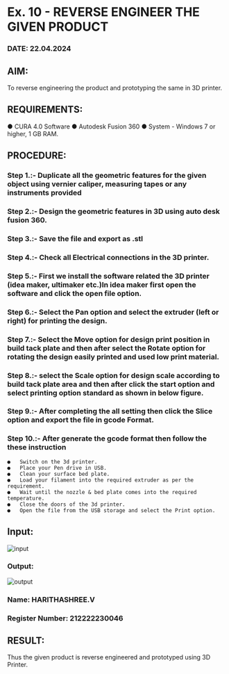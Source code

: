 # Ex. 10 - REVERSE ENGINEER THE GIVEN PRODUCT

### DATE: 22.04.2024

## AIM: 
To reverse engineering the product and prototyping the same in 3D printer.

## REQUIREMENTS:
 ●	CURA 4.0 Software
 ●	 Autodesk Fusion 360
 ●	 System - Windows 7 or higher, 1 GB RAM.

## PROCEDURE:
 ### Step 1.:- Duplicate all the geometric features for the given object using vernier caliper, measuring tapes or any instruments provided
 ### Step 2.:- Design the geometric features in 3D using auto desk fusion 360.
 ### Step 3.:- Save the file and export as .stl
 ### Step 4.:- Check all Electrical connections in the 3D printer.
 ### Step 5.:- First we install the software related the 3D printer (idea maker, ultimaker etc.)In idea maker first open the software and click the open file option.
 ### Step 6.:- Select the Pan option and select the extruder (left or right) for printing the design.
 ### Step 7.:- Select the Move option for design print position in build tack plate and then after select the Rotate option for rotating the design easily printed and used low print material.
 ### Step 8.:- select the Scale option for design scale according to build tack plate area and then after click the start option and select printing option standard as shown in below figure.
 ### Step 9.:- After completing the all setting then click the Slice option and export the file in gcode Format.
 ### Step 10.:- After generate the gcode format then follow the these instruction 
    ●	Switch on the 3d printer.
    ●	Place your Pen drive in USB.
    ●	Clean your surface bed plate.
    ●	Load your filament into the required extruder as per the requirement.
    ●	Wait until the nozzle & bed plate comes into the required temperature.
    ●	Close the doors of the 3d printer.
    ●	Open the file from the USB storage and select the Print option.

## Input:
![input](https://github.com/rasika1206/Ex.-10---REVERSE-ENGINEER-THE-GIVEN-PRODUCT/assets/124434806/e48f564e-99c0-4175-9ec5-dedfeec467b6)

### Output:
![output](https://github.com/rasika1206/Ex.-10---REVERSE-ENGINEER-THE-GIVEN-PRODUCT/assets/124434806/664fff50-e483-4c3a-b970-a6f4aa1eb3d7)


### Name: HARITHASHREE.V
### Register Number: 212222230046

## RESULT:
  Thus the given product is reverse engineered and prototyped using 3D Printer.
